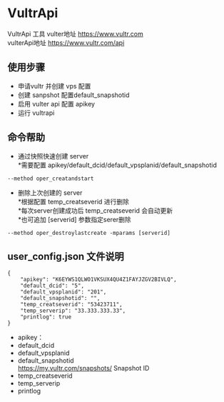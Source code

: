 # VultrApi
VultrApi 工具
vulter地址  https://www.vultr.com  
vulterApi地址  https://www.vultr.com/api

## 使用步骤
- 申请vultr 并创建 vps 配置 
- 创建 sanpshot 配置default_snapshotid
- 启用 vulter api 配置 apikey
- 运行 vultrapi

## 命令帮助
- 通过快照快速创建 server   
*需要配置 apikey/default_dcid/default_vpsplanid/default_snapshotid
~~~
--method oper_creatandstart
~~~

- 删除上次创建的 server   
*根据配置 temp_creatseverid 进行删除  
*每次server创建成功后 temp_creatseverid 会自动更新  
*也可追加 [serverid] 参数指定serer删除
~~~
--method oper_destroylastcreate -mparams [serverid] 
~~~

## user_config.json 文件说明
~~~ 
{
    "apikey": "K6EYWS1QLWO1VKSUX4QU4Z1FAYJZGV2BIVLQ",
    "default_dcid": "5",
    "default_vpsplanid": "201",
    "default_snapshotid": "",
    "temp_creatseverid": "53423711",
    "temp_serverip": "33.333.333.33",
    "printlog": true
}
~~~ 
- apikey：
- default_dcid
- default_vpsplanid
- default_snapshotid  
    https://my.vultr.com/snapshots/ Snapshot ID
- temp_creatseverid
- temp_serverip
- printlog